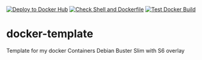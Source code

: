 [![Deploy to Docker Hub](https://github.com/Jeremie-C/docker-template/actions/workflows/deploy.yml/badge.svg)](https://github.com/Jeremie-C/docker-template/actions/workflows/deploy.yml)
[![Check Shell and Dockerfile](https://github.com/Jeremie-C/docker-template/actions/workflows/check_code.yml/badge.svg)](https://github.com/Jeremie-C/docker-template/actions/workflows/check_code.yml)
[![Test Docker Build](https://github.com/Jeremie-C/docker-template/actions/workflows/test_build.yml/badge.svg)](https://github.com/Jeremie-C/docker-template/actions/workflows/test_build.yml)

# docker-template
Template for my docker Containers
Debian Buster Slim with S6 overlay
